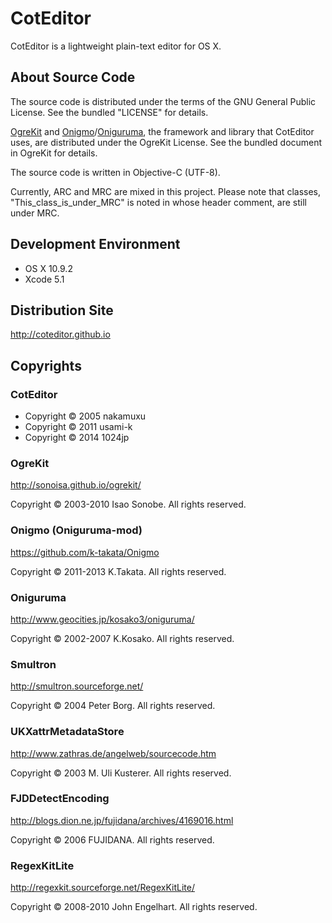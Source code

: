 
CotEditor
=============================
CotEditor is a lightweight plain-text editor for OS X.


About Source Code
-----------------------------
The source code is distributed under the terms of the GNU General Public License. See the bundled "LICENSE" for details.

[OgreKit](http://sonoisa.github.io/ogrekit/) and [Onigmo](https://github.com/k-takata/Onigmo)/[Oniguruma](http://www.geocities.jp/kosako3/oniguruma/), the framework and library that CotEditor uses, are distributed under the OgreKit License. See the bundled document in OgreKit for details.

The source code is written in Objective-C (UTF-8).

Currently, ARC and MRC are mixed in this project. Please note that classes, "This_class_is_under_MRC" is noted in whose header comment, are still under MRC.


Development Environment
-----------------------------
- OS X 10.9.2
- Xcode 5.1


Distribution Site
-----------------------------
<http://coteditor.github.io>


Copyrights
-----------------------------
### CotEditor
- Copyright © 2005 nakamuxu
- Copyright © 2011 usami-k
- Copyright © 2014 1024jp

### OgreKit
<http://sonoisa.github.io/ogrekit/>

Copyright © 2003-2010 Isao Sonobe. All rights reserved.

### Onigmo (Oniguruma-mod)
<https://github.com/k-takata/Onigmo>

Copyright © 2011-2013  K.Takata. All rights reserved. 

### Oniguruma
<http://www.geocities.jp/kosako3/oniguruma/>

Copyright © 2002-2007  K.Kosako. All rights reserved.

### Smultron
<http://smultron.sourceforge.net/>

Copyright © 2004 Peter Borg. All rights reserved.

### UKXattrMetadataStore
<http://www.zathras.de/angelweb/sourcecode.htm>

Copyright © 2003 M. Uli Kusterer. All rights reserved.

### FJDDetectEncoding
<http://blogs.dion.ne.jp/fujidana/archives/4169016.html>

Copyright © 2006 FUJIDANA. All rights reserved.

### RegexKitLite
<http://regexkit.sourceforge.net/RegexKitLite/>

Copyright © 2008-2010 John Engelhart. All rights reserved.
